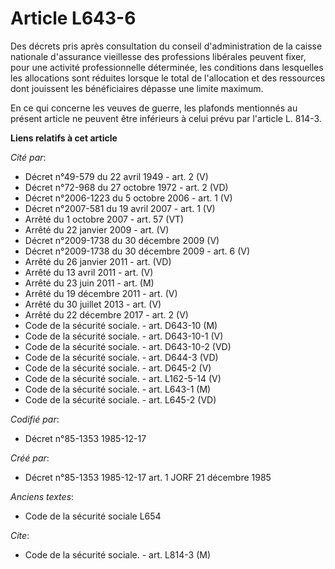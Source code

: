 # Article L643-6

Des décrets pris après consultation du conseil d'administration de la caisse nationale d'assurance vieillesse des professions
libérales peuvent fixer, pour une activité professionnelle déterminée, les conditions dans lesquelles les allocations sont
réduites lorsque le total de l'allocation et des ressources dont jouissent les bénéficiaires dépasse une limite maximum. 

En ce qui concerne les veuves de guerre, les plafonds mentionnés au présent article ne peuvent être inférieurs à celui prévu
par l'article L. 814-3.

**Liens relatifs à cet article**

_Cité par_:

  - Décret n°49-579 du 22 avril 1949 - art. 2 (V)
  - Décret n°72-968 du 27 octobre 1972 - art. 2 (VD)
  - Décret n°2006-1223 du 5 octobre 2006 - art. 1 (V)
  - Décret n°2007-581 du 19 avril 2007 - art. 1 (V)
  - Arrêté du 1 octobre 2007 - art. 57 (VT)
  - Arrêté du 22 janvier 2009 - art. (V)
  - Décret n°2009-1738 du 30 décembre 2009 (V)
  - Décret n°2009-1738 du 30 décembre 2009 - art. 6 (V)
  - Arrêté du 26 janvier 2011 - art. (VD)
  - Arrêté du 13 avril 2011 - art. (V)
  - Arrêté du 23 juin 2011 - art. (M)
  - Arrêté du 19 décembre 2011 - art. (V)
  - Arrêté du 30 juillet 2013 - art. (V)
  - Arrêté du 22 décembre 2017 - art. 2 (V)
  - Code de la sécurité sociale. - art. D643-10 (M)
  - Code de la sécurité sociale. - art. D643-10-1 (V)
  - Code de la sécurité sociale. - art. D643-10-2 (VD)
  - Code de la sécurité sociale. - art. D644-3 (VD)
  - Code de la sécurité sociale. - art. D645-2 (V)
  - Code de la sécurité sociale. - art. L162-5-14 (V)
  - Code de la sécurité sociale. - art. L643-1 (M)
  - Code de la sécurité sociale. - art. L645-2 (VD)

_Codifié par_:

  - Décret n°85-1353 1985-12-17

_Créé par_:

  - Décret n°85-1353 1985-12-17 art. 1 JORF 21 décembre 1985

_Anciens textes_:

  - Code de la sécurité sociale L654

_Cite_:

  - Code de la sécurité sociale. - art. L814-3 (M)
